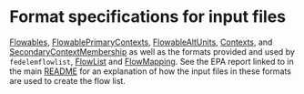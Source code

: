 # Format specifications for input files

[Flowables](Flowables.md), [FlowablePrimaryContexts](FlowablePrimaryContexts.md),
[FlowableAltUnits](FlowableAltUnits.md), [Contexts](Contexts.md), and [SecondaryContextMembership](SecondaryContextMembership.md)
 as well as the formats provided and used by `fedelemflowlist`, [FlowList](FlowList.md) and [FlowMapping](FlowMapping.md).
  See the EPA report linked to in the main [README](https://github.com/USEPA/Federal-LCA-Commons-Elementary-Flow-List/)
   for an explanation of how the input files in these formats are used to create the flow list.
